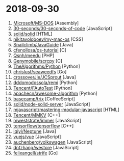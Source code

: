 # 2018-09-30

1. [Microsoft/MS-DOS](https://github.com/Microsoft/MS-DOS "The original sources of MS-DOS 1.25 and 2.0, for reference purposes") [Assembly]
2. [30-seconds/30-seconds-of-code](https://github.com/30-seconds/30-seconds-of-code "Curated collection of useful JavaScript snippets that you can understand in 30 seconds or less.") [JavaScript]
3. [solid/solid](https://github.com/solid/solid "Solid - Re-decentralizing the web (project directory)") [HTML]
4. [nikitavoloboev/my-mac-os](https://github.com/nikitavoloboev/my-mac-os "List of applications and tools that make my macOS experience even more amazing") [CSS]
5. [Snailclimb/JavaGuide](https://github.com/Snailclimb/JavaGuide "A core knowledge that most Java programmers need to master") [Java]
6. [cfenollosa/os-tutorial](https://github.com/cfenollosa/os-tutorial "How to create an OS from scratch") [C]
7. [Qsnh/meedu](https://github.com/Qsnh/meedu "基于Laravel开发的在线点播系统。") [PHP]
8. [Genymobile/scrcpy](https://github.com/Genymobile/scrcpy "Display and control your Android device") [C]
9. [TheAlgorithms/Python](https://github.com/TheAlgorithms/Python "All Algorithms implemented in Python") [Python]
10. [chrislusf/seaweedfs](https://github.com/chrislusf/seaweedfs "SeaweedFS is a simple and highly scalable distributed file system. There are two objectives: to store billions of files! to serve the files fast! SeaweedFS implements an object store with O(1) disk seek, and an optional Filer with POSIX interface.") [Go]
11. [crossoverJie/JCSprout](https://github.com/crossoverJie/JCSprout "👨‍🎓 Java Core Sprout : basic, concurrent, algorithm") [Java]
12. [dddomodossola/remi](https://github.com/dddomodossola/remi "Python REMote Interface library. Platform independent. In about 100 Kbytes, perfect for your diet.") [Python]
13. [Tencent/FAutoTest](https://github.com/Tencent/FAutoTest "A UI automated testing framework for H5 and applets") [Python]
14. [apachecn/awesome-algorithm](https://github.com/apachecn/awesome-algorithm "Leetcode 题解 (跟随思路一步一步撸出代码) 及经典算法实现") [Python]
15. [basecamp/trix](https://github.com/basecamp/trix "A rich text editor for everyday writing") [CoffeeScript]
16. [solid/node-solid-server](https://github.com/solid/node-solid-server "Solid server on top of the file-system in NodeJS") [JavaScript]
17. [mjavascript/mastering-modular-javascript](https://github.com/mjavascript/mastering-modular-javascript "📦 Module thinking, principles, design patterns and best practices.") [HTML]
18. [Tencent/MMKV](https://github.com/Tencent/MMKV "An efficient, small mobile key-value storage framework developed by WeChat. Works on iOS and Android.") [C++]
19. [mweststrate/immer](https://github.com/mweststrate/immer "Create the next immutable state by mutating the current one") [JavaScript]
20. [tensorflow/tensorflow](https://github.com/tensorflow/tensorflow "An Open Source Machine Learning Framework for Everyone") [C++]
21. [iqiyi/Neptune](https://github.com/iqiyi/Neptune "A flexible, powerful and lightweight plugin framework for Android") [Java]
22. [vuejs/vue](https://github.com/vuejs/vue "🖖 A progressive, incrementally-adoptable JavaScript framework for building UI on the web.") [JavaScript]
23. [auchenberg/volkswagen](https://github.com/auchenberg/volkswagen "🙈 Volkswagen detects when your tests are being run in a CI server, and makes them pass.") [JavaScript]
24. [dntzhang/westore](https://github.com/dntzhang/westore "世界上最小却强大的小程序框架 - 100多行代码搞定全局状态管理、跨页通讯和插件开发") [JavaScript]
25. [felixangell/strife](https://github.com/felixangell/strife "a simple 2d game framework") [Go]
